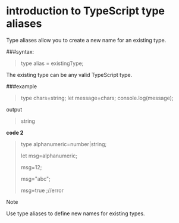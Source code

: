 #  introduction to TypeScript type aliases
Type aliases allow you to create a new name for an existing type. 

###syntax:

> type alias = existingType;

The existing type can be any valid TypeScript type.


###example 

>type chars=string;
>let message=chars;
>console.log(message);

output
>string

**code 2**

>type alphanumeric=number|string;
>
>let msg=alphanumeric;
>
>msg=12;
>
>msg="abc";
>
>msg=true ;//error


> [!NOTE]
> Use type aliases to define new names for existing types.


